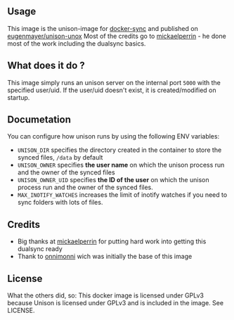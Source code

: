 ## Usage

This image is the unison-image for [docker-sync](https://github.com/EugenMayer/docker-sync) and published on [eugenmayer/unison-unox](https://hub.docker.com/r/eugenmayer/unison-unox/)
Most of  the credits go to [mickaelperrin](https://github.com/mickaelperrin) - he done most of the work including the dualsync basics.

## What does it do ?

This image simply runs an unison server on the internal port `5000` with the specified user/uid. If the user/uid doesn't
exist, it is created/modified on startup.

## Documetation

You can configure how unison runs by using the following ENV variables:
 
 - `UNISON_DIR` specifies the directory created in the container to store the synced files, `/data` by default
 - `UNISON_OWNER` specifies **the user name** on which the unison process run and the owner of the synced files
 - `UNISON_OWNER_UID` specifies **the ID of the user** on which the unison process run and the owner of the synced files.
 - `MAX_INOTIFY_WATCHES` increases the limit of inotify watches if you need to sync folders with lots of files. 

## Credits
- Big thanks at [mickaelperrin](https://github.com/mickaelperrin) for putting hard work into getting this dualsync ready
- Thank to [onnimonni](https://github.com/onnimonni) wich was initially the base of this image

## License
What the others did, so:
This docker image is licensed under GPLv3 because Unison is licensed under GPLv3 and is included in the image. See LICENSE.
